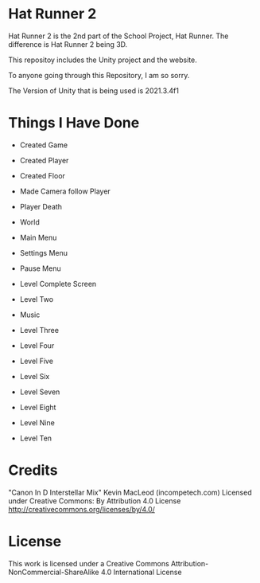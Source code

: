 # Hat Runner 2

Hat Runner 2 is the 2nd part of the School Project, Hat Runner. The difference is Hat Runner 2 being 3D.

This repositoy includes the Unity project and the website.

To anyone going through this Repository, I am so sorry.

The Version of Unity that is being used is 2021.3.4f1

# Things I Have Done

* Created Game

* Created Player

* Created Floor

* Made Camera follow Player

* Player Death

* World

* Main Menu

* Settings Menu

* Pause Menu

* Level Complete Screen

* Level Two

* Music

* Level Three

* Level Four

* Level Five

* Level Six

* Level Seven

* Level Eight

* Level Nine

* Level Ten
 

# Credits

"Canon In D Interstellar Mix" Kevin MacLeod (incompetech.com)
Licensed under Creative Commons: By Attribution 4.0 License
http://creativecommons.org/licenses/by/4.0/

# License

This work is licensed under a Creative Commons Attribution-NonCommercial-ShareAlike 4.0 International License
